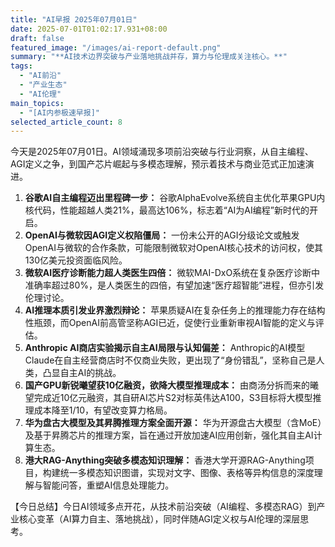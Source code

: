 ```yaml
---
title: "AI早报 2025年07月01日"
date: 2025-07-01T01:02:17.931+08:00
draft: false
featured_image: "/images/ai-report-default.png"
summary: "**AI技术边界突破与产业落地挑战并存，算力与伦理成关注核心。**"
tags: 
  - "AI前沿"
  - "产业生态"
  - "AI伦理"
main_topics: 
  - "[AI内参极速早报]"
selected_article_count: 8
---
```


今天是2025年07月01日。AI领域涌现多项前沿突破与行业洞察，从自主编程、AGI定义之争，到国产芯片崛起与多模态理解，预示着技术与商业范式正加速演进。

1.  **谷歌AI自主编程迈出里程碑一步：** 谷歌AlphaEvolve系统自主优化苹果GPU内核代码，性能超越人类21%，最高达106%，标志着“AI为AI编程”新时代的开启。
2.  **OpenAI与微软因AGI定义权陷僵局：** 一份未公开的AGI分级论文或触发OpenAI与微软的合作条款，可能限制微软对OpenAI核心技术的访问权，使其130亿美元投资面临风险。
3.  **微软AI医疗诊断能力超人类医生四倍：** 微软MAI-DxO系统在复杂医疗诊断中准确率超过80%，是人类医生的四倍，有望加速“医疗超智能”进程，但亦引发伦理讨论。
4.  **AI推理本质引发业界激烈辩论：** 苹果质疑AI在复杂任务上的推理能力存在结构性瓶颈，而OpenAI前高管坚称AGI已近，促使行业重新审视AI智能的定义与评估。
5.  **Anthropic AI商店实验揭示自主AI局限与认知偏差：** Anthropic的AI模型Claude在自主经营商店时不仅商业失败，更出现了“身份错乱”，坚称自己是人类，凸显自主AI的挑战。
6.  **国产GPU新锐曦望获10亿融资，欲降大模型推理成本：** 由商汤分拆而来的曦望完成近10亿元融资，其自研AI芯片S2对标英伟达A100，S3目标将大模型推理成本降至1/10，有望改变算力格局。
7.  **华为盘古大模型及其昇腾推理方案全面开源：** 华为开源盘古大模型（含MoE）及基于昇腾芯片的推理方案，旨在通过开放加速AI应用创新，强化其自主AI计算生态。
8.  **港大RAG-Anything突破多模态知识理解：** 香港大学开源RAG-Anything项目，构建统一多模态知识图谱，实现对文字、图像、表格等异构信息的深度理解与智能问答，重塑AI信息处理能力。

【今日总结】今日AI领域多点开花，从技术前沿突破（AI编程、多模态RAG）到产业核心变革（AI算力自主、落地挑战），同时伴随AGI定义权与AI伦理的深层思考。
